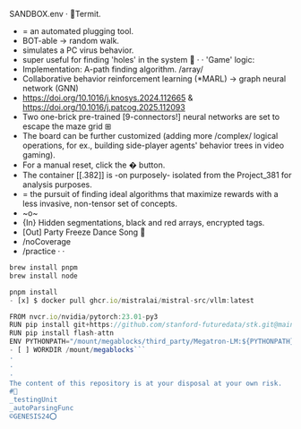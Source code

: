 SANDBOX.env
·
🐜Termit.
* = an automated plugging tool.
* BOT-able -> random walk.
* simulates a PC virus behavior.
* super useful for finding 'holes' in the system 🦠
·
·
'Game' logic:
* Implementation: A-path finding algorithm. /array/
* Collaborative behavior reinforcement learning (*MARL) -> graph neural network (GNN)
* https://doi.org/10.1016/j.knosys.2024.112665 & https://doi.org/10.1016/j.patcog.2025.112093
* Two one-brick pre-trained [9-connectors!] neural networks are set to escape the maze grid ⊞
* The board can be further customized (adding more /complex/ logical operations, for ex., building side-player agents' behavior trees in video gaming).
* For a manual reset, click the � button. 
* The container [[.382]] is -on purposely- isolated from the Project_381 for analysis purposes.
* = the pursuit of finding ideal algorithms that maximize rewards with a less invasive, non-tensor set of concepts.
* ~o~
* {In} Hidden segmentations, black and red arrays, encrypted tags. 
* [Out] Party Freeze Dance Song 🌱
* /noCoverage
* /practice
·
·
```ts
brew install pnpm
brew install node

pnpm install
- [x] $ docker pull ghcr.io/mistralai/mistral-src/vllm:latest

FROM nvcr.io/nvidia/pytorch:23.01-py3
RUN pip install git+https://github.com/stanford-futuredata/stk.git@main
RUN pip install flash-attn
ENV PYTHONPATH="/mount/megablocks/third_party/Megatron-LM:${PYTHONPATH}"
- [ ] WORKDIR /mount/megablocks```
·
·
·
The content of this repository is at your disposal at your own risk. 
#🔬
_testingUnit
_autoParsingFunc
©GENESIS24⭕️



